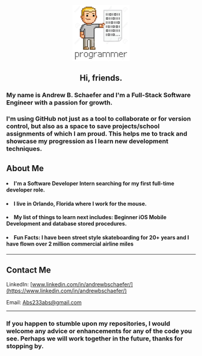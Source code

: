 <div id="header" align="center">
  <img src="programmer.png" height= "150" width="150"/>
</div>

<h2 align="center">Hi, friends.</h2> 


<h3>My name is Andrew B. Schaefer and I'm a Full-Stack Software Engineer with a passion for growth.</h3> 

<h3>I'm using GitHub not just as a tool to collaborate or for version control, but also as a space to save projects/school assignments of which I am proud. This helps me to track and showcase my progression as I learn new development techniques.
  
<h2>About Me</h2>
  <h4><li>I'm a Software Developer Intern searching for my first full-time developer role.</li></h4>
  <h4><li>I live in Orlando, Florida where I work for the mouse.</li></h4>
  <h4><li>My list of things to learn next includes: Beginner iOS Mobile Development and database stored procedures.</h4></li>
  <h4><li>Fun Facts: I have been street style skateboarding for 20+ years and I have flown over 2 million commercial airline miles</h4></li>
  
<hr>

<h2>Contact Me</h2>

LinkedIn: [www.linkedin.com/in/andrewbschaefer/](https://www.linkedin.com/in/andrewbschaefer/)

Email: [Abs233abs@gmail.com](Abs233abs@gmail.com)
  
 <hr>

<h3>If you happen to stumble upon my repositories, I would welcome any advice or enhancements for any of the code you see. Perhaps we will work together in the future, thanks for stopping by.</h3>
